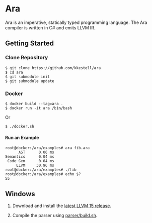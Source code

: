 # Ara

Ara is an imperative, statically typed programming language. The Ara compiler is written in C# and emits LLVM IR.

## Getting Started

### Clone Repository

```
$ git clone https://github.com/kkestell/ara
$ cd ara
$ git submodule init
$ git submodule update
```

### Docker

```
$ docker build --tag=ara .
$ docker run -it ara /bin/bash
```

Or

```
$ ./docker.sh
```

#### Run an Example

```
root@docker:/ara/examples# ara fib.ara
      AST      0.06 ms
Semantics      0.04 ms
 Code Gen      0.04 ms
     LLVM     30.96 ms
root@docker:/ara/examples# ./fib 
root@docker:/ara/examples# echo $?
55
```

## Windows

1. Download and install the [latest LLVM 15 release](https://github.com/llvm/llvm-project/releases/tag/llvmorg-15.0.1).

2. Compile the parser using [parser/build.sh](parser/build.sh).